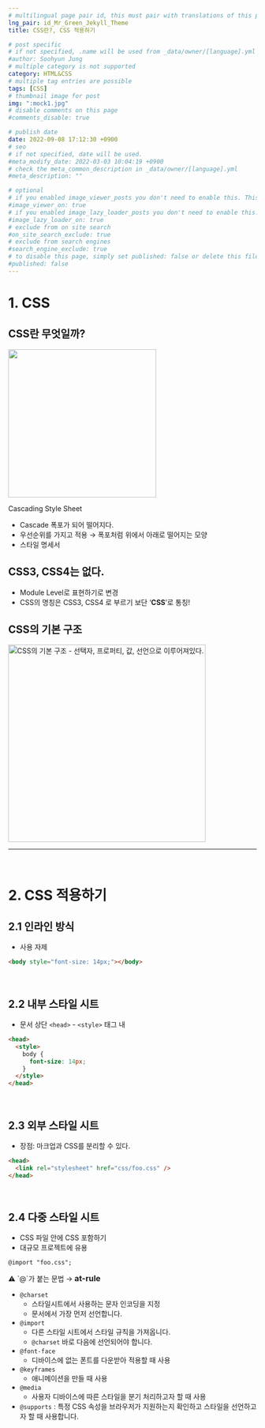 ```yaml
---
# multilingual page pair id, this must pair with translations of this page. (This name must be unique)
lng_pair: id_Mr_Green_Jekyll_Theme
title: CSS란?, CSS 적용하기

# post specific
# if not specified, .name will be used from _data/owner/[language].yml
#author: Soohyun Jung
# multiple category is not supported
category: HTML&CSS
# multiple tag entries are possible
tags: [CSS]
# thumbnail image for post
img: ":mock1.jpg"
# disable comments on this page
#comments_disable: true

# publish date
date: 2022-09-08 17:12:30 +0900
# seo
# if not specified, date will be used.
#meta_modify_date: 2022-03-03 10:04:19 +0900
# check the meta_common_description in _data/owner/[language].yml
#meta_description: ""

# optional
# if you enabled image_viewer_posts you don't need to enable this. This is only if image_viewer_posts = false
#image_viewer_on: true
# if you enabled image_lazy_loader_posts you don't need to enable this. This is only if image_lazy_loader_posts = false
#image_lazy_loader_on: true
# exclude from on site search
#on_site_search_exclude: true
# exclude from search engines
#search_engine_exclude: true
# to disable this page, simply set published: false or delete this file
#published: false
---
```


# 1. CSS

## CSS란 무엇일까?

<img src="https://s3.us-west-2.amazonaws.com/secure.notion-static.com/4a08f46b-3b71-42cf-a39a-fa24318430fa/Untitled.png?X-Amz-Algorithm=AWS4-HMAC-SHA256&X-Amz-Content-Sha256=UNSIGNED-PAYLOAD&X-Amz-Credential=AKIAT73L2G45EIPT3X45%2F20220908%2Fus-west-2%2Fs3%2Faws4_request&X-Amz-Date=20220908T080358Z&X-Amz-Expires=86400&X-Amz-Signature=33a88b0ce2d67350053b7de787bc43c3eb865df48e070385337d4ee7ca87aee8&X-Amz-SignedHeaders=host&response-content-disposition=filename%20%3D%22Untitled.png%22&x-id=GetObject" width="300px"></img>

Cascading Style Sheet

- Cascade 폭포가 되어 떨어지다.
- 우선순위를 가지고 적용 → 폭포처럼 위에서 아래로 떨어지는 모양
- 스타일 명세서

## CSS3, CSS4는 없다.

- Module Level로 표현하기로 변경
- CSS의 명칭은 CSS3, CSS4 로 부르기 보단 ‘**CSS**’로 통칭!

## CSS의 기본 구조

<img src="https://s3.us-west-2.amazonaws.com/secure.notion-static.com/09fb4043-3afd-4d49-a2a7-50968428affd/Untitled.png?X-Amz-Algorithm=AWS4-HMAC-SHA256&X-Amz-Content-Sha256=UNSIGNED-PAYLOAD&X-Amz-Credential=AKIAT73L2G45EIPT3X45%2F20220908%2Fus-west-2%2Fs3%2Faws4_request&X-Amz-Date=20220908T080451Z&X-Amz-Expires=86400&X-Amz-Signature=8812d531949de343d129dc10f13c961aaed74af6c6bd0dd3b283c0fb3e4339fe&X-Amz-SignedHeaders=host&response-content-disposition=filename%20%3D%22Untitled.png%22&x-id=GetObject" width="400px" alt="CSS의 기본 구조 - 선택자, 프로퍼티, 값, 선언으로 이루어져있다.">

<hr><br>

# 2. CSS 적용하기

## 2.1 인라인 방식

- 사용 자제

```html
<body style="font-size: 14px;"></body>
```

<br>

## 2.2 내부 스타일 시트

- 문서 상단 `<head>` - `<style>` 태그 내

```html
<head>
  <style>
    body {
      font-size: 14px;
    }
  </style>
</head>
```

<br>

## 2.3 외부 스타일 시트

- 장점: 마크업과 CSS를 분리할 수 있다.

```html
<head>
  <link rel="stylesheet" href="css/foo.css" />
</head>
```

<br>

## 2.4 다중 스타일 시트

- CSS 파일 안에 CSS 포함하기
- 대규모 프로젝트에 유용

```html
@import "foo.css";
```

<aside>
⚠️ `@`가 붙는 문법 → <strong style="font-size:16px;">at-rule</strong>

- `@charset`
  - 스타일시트에서 사용하는 문자 인코딩을 지정
  - 문서에서 가장 먼저 선언합니다.
- `@import`
  - 다른 스타일 시트에서 스타일 규칙을 가져옵니다.
  - `@charset` 바로 다음에 선언되어야 합니다.
- `@font-face`
  - 디바이스에 없는 폰트를 다운받아 적용할 때 사용
- `@keyframes`
  - 애니메이션을 만들 때 사용
- `@media`
  - 사용자 디바이스에 따른 스타일을 분기 처리하고자 할 때 사용
- `@supports` : 특정 CSS 속성을 브라우저가 지원하는지 확인하고 스타일을 선언하고자 할 때 사용합니다.
</aside>
